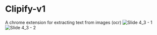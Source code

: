 # Clipify-v1
A chrome extension for extracting text from images (ocr)
![Slide 4_3 - 1](https://user-images.githubusercontent.com/42151354/160342546-e6881466-7ae5-4ba8-bbb4-f2d32834f292.png)
![Slide 4_3 - 2](https://user-images.githubusercontent.com/42151354/160342561-e04cb535-b68b-4f91-9489-60ac116a86aa.png)
